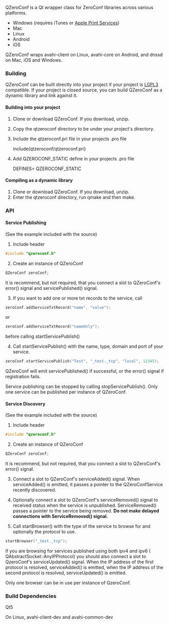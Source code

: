 
QZeroConf is a Qt wrapper class for ZeroConf libraries across various platforms.

* Windows (requires iTunes or [Apple Print Services](https://support.apple.com/kb/DL999))
* Mac
* Linux
* Android
* iOS

QZeroConf wraps avahi-client on Linux, avahi-core on Android, and dnssd on Mac, iOS and Windows.

### Building

QZeroConf can be built directly into your project if your project is [LGPL3](http://www.gnu.org/licenses/lgpl-3.0.en.html) compatible.  If your project is closed source, you can build QZeroConf as a dynamic library and link against it.

#### Building into your project

1. Clone or download QZeroConf.  If you download, unzip.
2. Copy the qtzeroconf directory to be under your project's directory.
3. Include the qtzeroconf.pri file in your projects .pro file

    include(qtzeroconf/qtzeroconf.pri)

4. Add QZEROCONF_STATIC define in your projects .pro file

    DEFINES= QZEROCONF_STATIC

#### Compiling as a dynamic library

1. Clone or download QZeroConf.  If you download, unzip.
2. Enter the qtzeroconf directory, run qmake and then make.

### API

#### Service Publishing

(See the example included with the source)

1) Include header

```c++
#include "qzeroconf.h"
```
2) Create an instance of QZeroConf

```c++
QZeroConf zeroConf;
```
It is recommend, but not required, that you connect a slot to QZeroConf's error() signal and servicePublished() signal.

3) If you want to add one or more txt records to the service, call
```c++
zeroConf.addServiceTxtRecord("name", "value");
```
or
```c++
zeroConf.addServiceTxtRecord("nameOnly");
```
before calling startServicePublish()

4) Call startServicePublish() with the name, type, domain and port of your service.

```c++
zeroConf.startServicePublish("Test", "_test._tcp", "local", 12345);
```
QZeroConf will emit servicePublished() if successful, or the error() signal if registration fails.

Service publishing can be stopped by calling stopServicePublish().
Only one service can be published per instance of QZeroConf.

#### Service Discovery

(See the example included with the source)

1) Include header

```c++
#include "qzeroconf.h"
```
2) Create an instance of QZeroConf

```c++
QZeroConf zeroConf;
```
It is recommend, but not required, that you connect a slot to QZeroConf's error() signal.

3) Connect a slot to QZeroConf's serviceAdded() signal.  When serviceAdded() is emitted, it passes a pointer to the QZeroConfService recently discovered.

4) Optionally connect a slot to QZeroConf's serviceRemoved() signal to received status when the service is unpublished.   ServiceRemoved() passes a pointer to the service being removed.  **Do not make delayed connections with ServiceRemoved() signal.**

5) Call startBrowser() with the type of the service to browse for and optionally the protocol to use.

```c++
startBrowser("_test._tcp");
```
If you are browsing for services published using both ipv4 and ipv6 ( QAbstractSocket::AnyIPProtocol) you should also connect a slot to QzeroConf's serviceUpdated() signal.  When the IP address of the first protocol is resolved,  serviceAdded() is emitted, when the IP address of the second protocol is resolved,  serviceUpdated() is emitted.

Only one browser can be in use per instance of QzeroConf.

### Build Dependencies

Qt5

On Linux, avahi-client-dev and avahi-common-dev